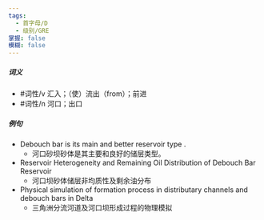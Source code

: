 ```yaml
---
tags:
  - 首字母/D
  - 级别/GRE
掌握: false
模糊: false
---
```

##### 词义
- #词性/v  汇入；（使）流出（from）；前进
- #词性/n  河口；出口
##### 例句
- Debouch bar is its main and better reservoir type .
	- 河口砂坝砂体是其主要和良好的储层类型。
- Reservoir Heterogeneity and Remaining Oil Distribution of Debouch Bar Reservoir
	- 河口坝砂体储层非均质性及剩余油分布
- Physical simulation of formation process in distributary channels and debouch bars in Delta
	- 三角洲分流河道及河口坝形成过程的物理模拟
